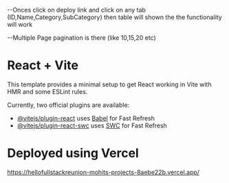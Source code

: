 --Onces click on deploy link and click on any tab (ID,Name,Category,SubCategory) then table will shown the the functionality will work

--Multiple Page pagination is there (like 10,15,20 etc)


# React + Vite

This template provides a minimal setup to get React working in Vite with HMR and some ESLint rules.

Currently, two official plugins are available:

- [@vitejs/plugin-react](https://github.com/vitejs/vite-plugin-react/blob/main/packages/plugin-react/README.md) uses [Babel](https://babeljs.io/) for Fast Refresh
- [@vitejs/plugin-react-swc](https://github.com/vitejs/vite-plugin-react-swc) uses [SWC](https://swc.rs/) for Fast Refresh

# Deployed using Vercel

https://hellofullstackreunion-mohits-projects-8aebe22b.vercel.app/
